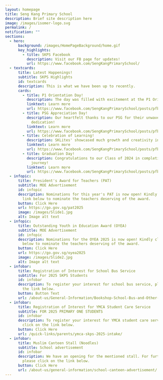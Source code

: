```yaml
---
layout: homepage
title: Seng Kang Primary School
description: Brief site description here
image: /images/isomer-logo.svg
permalink: /
notification: ""
sections:
  - hero:
      background: /images/HomePageBackground/home.gif
      key_highlights:
        - title: SKPS Facebook
          description: Visit our FB page for updates!
          url: https://www.facebook.com/SengKangPrimarySchool/
  - textcards:
      title: Latest Happenings!
      subtitle: SKPS Highlights
      id: textcards
      description: This is what we have been up to recently.
      cards:
        - title: P1 Orientation Day!
          description: The day was filled with excitement at the P1 Orientation Day!
          linktext: Learn more
          url: https://www.facebook.com/SengKangPrimarySchool/posts/pfbid08GoCP1Xk5P4ySP1TefK3BAKGyvvdZdbLNPTykoW5sMtoYuCAx5hip7mcP41dVwxxl
        - title: PSG Appreciation Day!
          description: Our heartfelt thanks to our PSG for their unwavering support and
            dedication!
          linktext: Learn more
          url: https://www.facebook.com/SengKangPrimarySchool/posts/pfbid0FgeZ6iAg8qTz2RKNczr9DWwjqvZ2BbRsm2BZbT4wYYw3f19FxNnj9hUTqc9TZPCFl
        - title: Celebration of Learning!
          description: SKLites' showcased much growth and creativity in this special event!
          linktext: Learn more
          url: https://www.facebook.com/SengKangPrimarySchool/posts/pfbid0D8n1upydSuiVoT3PSnfoLQGUtF7bG4edHjnKnnxGZwNJXvpaTGusrnVhjHkrW2ufl
        - title: Graduation Day!
          description: Congratulations to our Class of 2024 in completing your primary sch
            journey!
          linktext: Learn more
          url: https://www.facebook.com/SengKangPrimarySchool/posts/pfbid0uAanuK16k1UWY52eocv2VVVM3Zf7XAajKYsQLMz5vbqzuFPCxhnSu4F2sAYSyzMnl
  - infopic:
      title: President's Award for Teachers (PAT)
      subtitle: MOE Advertisement
      id: infopic
      description: Nominations for this year's PAT is now open! Kindly click on the
        link below to nominate the teachers deserving of the award.
      button: Click Here
      url: https://go.gov.sg/pat2025
      image: /images/Slide1.jpg
      alt: Image alt text
  - infopic:
      title: Outstanding Youth in Education Award (OYEA)
      subtitle: MOE Advertisement
      id: infopic
      description: Nominations for the OYEA 2025 is now open! Kindly click on the link
        below to nominate the teachers deserving of the award.
      button: Click Here
      url: https://go.gov.sg/oyea2025
      image: /images/Slide2.jpg
      alt: Image alt text
  - infobar:
      title: Registration of Interest for School Bus Service
      subtitle: For 2025 SKPS Students
      id: infobar
      description: To register your interest for school bus service, please click on
        the link below.
      button: Button Text
      url: /about-us/General-Information/Bookshop-School-Bus-and-Other-Services/
  - infobar:
      title: Registration of Interest for YMCA Student Care Service
      subtitle: FOR 2025 PRIMARY ONE STUDENTS
      id: infobar
      description: To register your interest for YMCA student care service, please
        click on the link below.
      button: Click Here
      url: /quick-links/parents/ymca-skps-2025-intake/
  - infobar:
      title: Muslim Canteen Stall (Noodles)
      subtitle: School advertisement
      id: infobar
      description: We have an opening for the mentioned stall. For further details,
        please click on the link below.
      button: Click Here
      url: /about-us/general-information/school-canteen-advertisement/
---
```

